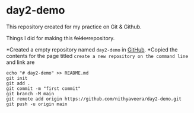# day2-demo


This repository created for my practice on Git & Github.


Things I did for making this ~~folder~~repository.

*Created a empty repository named `day2-demo` in [GitHub](https://github.com/new).
*Copied the contents for the page titled `create a new repository on the command line` and link are
```
echo "# day2-demo" >> README.md
git init
git add .
git commit -m "first commit"
git branch -M main
git remote add origin https://github.com/nithyaveera/day2-demo.git
git push -u origin main
```

